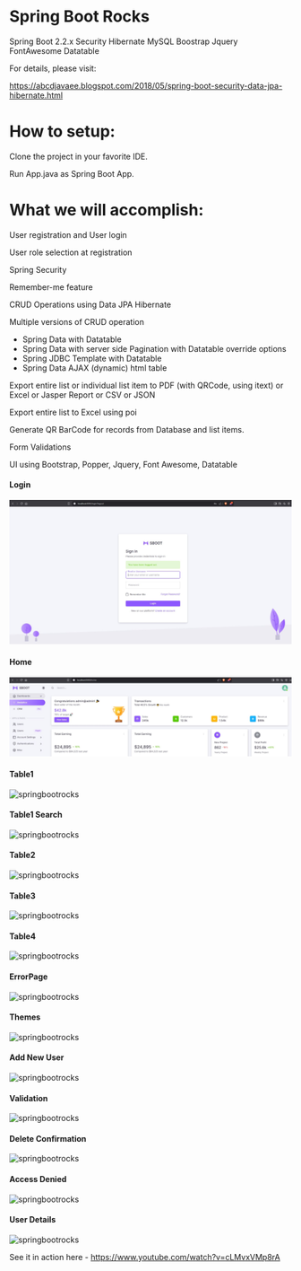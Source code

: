 # Spring Boot Rocks 

Spring Boot 2.2.x Security Hibernate MySQL Boostrap Jquery FontAwesome Datatable

For details, please visit: 

https://abcdjavaee.blogspot.com/2018/05/spring-boot-security-data-jpa-hibernate.html

# How to setup:

Clone the project in your favorite IDE.

Run App.java as Spring Boot App.

# What we will accomplish:

User registration and User login

User role selection at registration

Spring Security

Remember-me feature

CRUD Operations using Data JPA Hibernate

Multiple versions of CRUD operation
  - Spring Data with Datatable
  - Spring Data with server side Pagination with Datatable override options
  - Spring JDBC Template with Datatable
  - Spring Data AJAX (dynamic) html table

Export entire list or individual list item to PDF (with QRCode, using itext) or Excel or Jasper Report or CSV or JSON

Export entire list to Excel using poi

Generate QR BarCode for records from Database and list items.

Form Validations

UI using Bootstrap, Popper, Jquery, Font Awesome, Datatable


<h4> Login </h4>

![springbootrocks](https://github.com/ajkr195/springbootrocks/blob/master/screenshots/login.jpg)

<h4> Home </h4>

![springbootrocks](https://github.com/ajkr195/springbootrocks/blob/master/screenshots/home.jpg)

<h4> Table1 </h4>

![springbootrocks](https://github.com/ajkr195/springbootrocks/blob/master/screenshots/table1.jpg)

<h4> Table1 Search </h4>

![springbootrocks](https://github.com/ajkr195/springbootrocks/blob/master/screenshots/search.jpg)


<h4> Table2 </h4>

![springbootrocks](https://github.com/ajkr195/springbootrocks/blob/master/screenshots/table2.jpg)


<h4> Table3 </h4>

![springbootrocks](https://github.com/ajkr195/springbootrocks/blob/master/screenshots/table3.jpg)

<h4> Table4 </h4>

![springbootrocks](https://github.com/ajkr195/springbootrocks/blob/master/screenshots/ajaxtable.jpg)


<h4> ErrorPage </h4>

![springbootrocks](https://github.com/ajkr195/springbootrocks/blob/master/screenshots/errorpage.jpg)


<h4> Themes </h4>

![springbootrocks](https://github.com/ajkr195/springbootrocks/blob/master/screenshots/themes.jpg)

<h4> Add New User </h4>

![springbootrocks](https://github.com/ajkr195/springbootrocks/blob/master/screenshots/addnewuser.jpg)

<h4> Validation </h4>

![springbootrocks](https://github.com/ajkr195/springbootrocks/blob/master/screenshots/validation.jpg)

<h4> Delete Confirmation </h4>

![springbootrocks](https://github.com/ajkr195/springbootrocks/blob/master/screenshots/deleteconfirmation.jpg)


<h4> Access Denied </h4>

![springbootrocks](https://github.com/ajkr195/springbootrocks/blob/master/screenshots/accessdenied.jpg)


<h4> User Details </h4>

![springbootrocks](https://github.com/ajkr195/springbootrocks/blob/master/screenshots/userdetails.jpg)

See it in action here - https://www.youtube.com/watch?v=cLMvxVMp8rA
